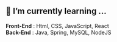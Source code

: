 ## 🌱 I’m currently learning ...
  <b>Front-End</b> : Html, CSS, JavaScript, React<br>
  <b>Back-End</b> : Java, Spring, MySQL, NodeJS
  
<!--
- 🔭 I’m currently working on ...

- 👯 I’m looking to collaborate on ...
- 🤔 I’m looking for help with ...
- 💬 Ask me about ...
- 📫 How to reach me: ...
- 😄 Pronouns: ...
- ⚡ Fun fact: ...
-->
